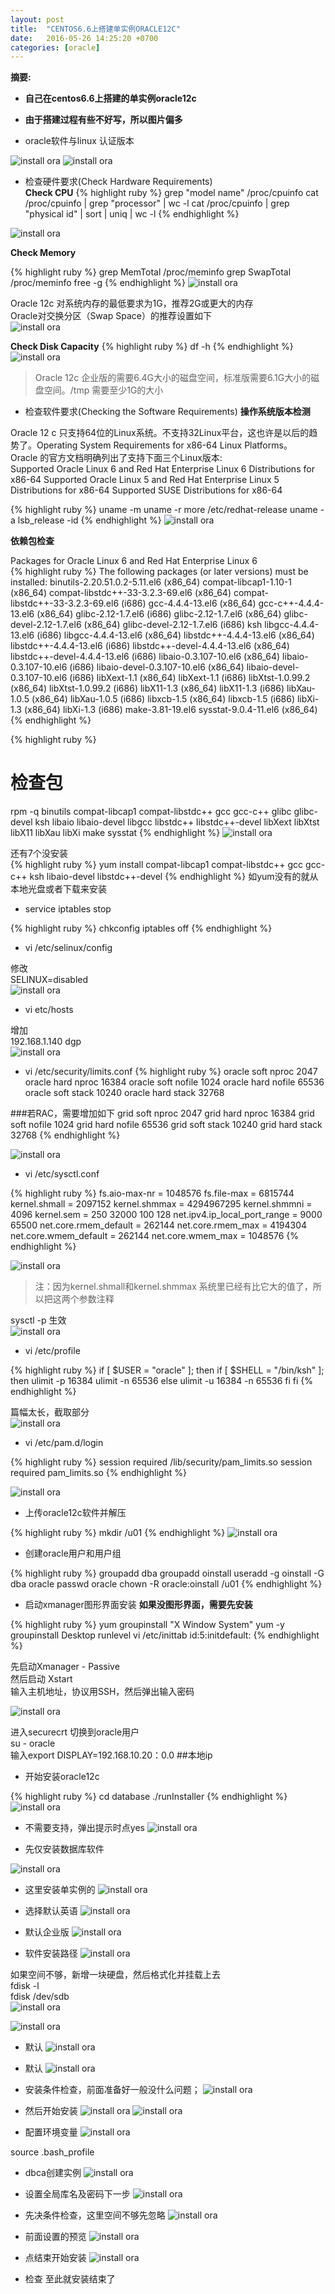 ```yaml
---
layout: post
title:  "CENTOS6.6上搭建单实例ORACLE12C"
date:   2016-05-26 14:25:20 +0700
categories: [oracle]
---
```


**摘要:**  

* **自己在centos6.6上搭建的单实例oracle12c**
* **由于搭建过程有些不好写，所以图片偏多**



* oracle软件与linux 认证版本  

![install ora](/static/img/inora/ora12c1.png)
![install ora](/static/img/inora/ora12c2.png)

* 检查硬件要求(Check Hardware Requirements)  
 **Check CPU**
{% highlight ruby %}
grep "model name" /proc/cpuinfo
cat /proc/cpuinfo | grep "processor" | wc -l
cat /proc/cpuinfo | grep "physical id" | sort | uniq | wc -l
{% endhighlight %}

![install ora](/static/img/inora/ora12c3.png)
   
 **Check Memory**  

{% highlight ruby %} 
grep MemTotal /proc/meminfo
grep SwapTotal /proc/meminfo
free -g
{% endhighlight %}
![install ora](/static/img/inora/ora12c4.png)

Oracle 12c 对系统内存的最低要求为1G，推荐2G或更大的内存  
Oracle对交换分区（Swap Space）的推荐设置如下  
![install ora](/static/img/inora/ora12c5.png)
 
 **Check Disk Capacity**
{% highlight ruby %}
df -h
{% endhighlight %}
![install ora](/static/img/inora/ora12c6.png)

> Oracle 12c 企业版的需要6.4G大小的磁盘空间，标准版需要6.1G大小的磁盘空间。/tmp 需要至少1G的大小

* 检查软件要求(Checking the Software Requirements)
    **操作系统版本检测**  

Oracle 12 c 只支持64位的Linux系统。不支持32Linux平台，这也许是以后的趋势了。Operating System Requirements for x86-64 Linux Platforms。   
Oracle 的官方文档明确列出了支持下面三个Linux版本:    
Supported Oracle Linux 6 and Red Hat Enterprise Linux 6 Distributions for x86-64
Supported Oracle Linux 5 and Red Hat Enterprise Linux 5 Distributions for x86-64
Supported SUSE Distributions for x86-64  

{% highlight ruby %}
uname -m
uname -r
more /etc/redhat-release
uname -a
lsb_release -id
{% endhighlight %}
![install ora](/static/img/inora/ora12c7.png)

 **依赖包检查**

Packages for Oracle Linux 6 and Red Hat Enterprise Linux 6  
{% highlight ruby %}
The following packages (or later versions) must be installed:
binutils-2.20.51.0.2-5.11.el6 (x86_64)
compat-libcap1-1.10-1 (x86_64)
compat-libstdc++-33-3.2.3-69.el6 (x86_64)
compat-libstdc++-33-3.2.3-69.el6 (i686)
gcc-4.4.4-13.el6 (x86_64)
gcc-c++-4.4.4-13.el6 (x86_64)
glibc-2.12-1.7.el6 (i686)
glibc-2.12-1.7.el6 (x86_64)
glibc-devel-2.12-1.7.el6 (x86_64)
glibc-devel-2.12-1.7.el6 (i686)
ksh
libgcc-4.4.4-13.el6 (i686)
libgcc-4.4.4-13.el6 (x86_64)
libstdc++-4.4.4-13.el6 (x86_64)
libstdc++-4.4.4-13.el6 (i686)
libstdc++-devel-4.4.4-13.el6 (x86_64)
libstdc++-devel-4.4.4-13.el6 (i686)
libaio-0.3.107-10.el6 (x86_64)
libaio-0.3.107-10.el6 (i686)
libaio-devel-0.3.107-10.el6 (x86_64)
libaio-devel-0.3.107-10.el6 (i686)
libXext-1.1 (x86_64)
libXext-1.1 (i686)
libXtst-1.0.99.2 (x86_64)
libXtst-1.0.99.2 (i686)
libX11-1.3 (x86_64)
libX11-1.3 (i686)
libXau-1.0.5 (x86_64)
libXau-1.0.5 (i686)
libxcb-1.5 (x86_64)
libxcb-1.5 (i686)
libXi-1.3 (x86_64)
libXi-1.3 (i686)
make-3.81-19.el6
sysstat-9.0.4-11.el6 (x86_64)
{% endhighlight %}

{% highlight ruby %}
# 检查包
rpm -q binutils compat-libcap1 compat-libstdc++ gcc gcc-c++ glibc glibc-devel ksh libaio libaio-devel libgcc libstdc++ libstdc++-devel libXext libXtst libX11 libXau libXi make sysstat
{% endhighlight %}
![install ora](/static/img/inora/ora12c8.png)

还有7个没安装  
{% highlight ruby %}
yum install compat-libcap1 compat-libstdc++ gcc gcc-c++  ksh libaio-devel libstdc++-devel
{% endhighlight %}
如yum没有的就从本地光盘或者下载来安装

* service iptables stop

{% highlight ruby %}
chkconfig iptables off
{% endhighlight %}

* vi /etc/selinux/config

修改  
SELINUX=disabled  
![install ora](/static/img/inora/ora12c9.png)

* vi etc/hosts

增加  
192.168.1.140 dgp  
![install ora](/static/img/inora/ora12c10.png)

* vi /etc/security/limits.conf
{% highlight ruby %}
oracle soft nproc 2047
oracle hard nproc 16384
oracle soft nofile 1024
oracle hard nofile 65536
oracle soft stack 10240
oracle hard stack 32768

###若RAC，需要增加如下
grid soft nproc 2047
grid hard nproc 16384
grid soft nofile 1024
grid hard nofile 65536
grid soft stack 10240
grid hard stack 32768
{% endhighlight %}

![install ora](/static/img/inora/ora12c11.png)

* vi /etc/sysctl.conf

{% highlight ruby %}
fs.aio-max-nr = 1048576
fs.file-max = 6815744
kernel.shmall = 2097152
kernel.shmmax = 4294967295
kernel.shmmni = 4096
kernel.sem = 250 32000 100 128
net.ipv4.ip_local_port_range = 9000 65500
net.core.rmem_default = 262144
net.core.rmem_max = 4194304
net.core.wmem_default = 262144
net.core.wmem_max = 1048576
{% endhighlight %}

![install ora](/static/img/inora/ora12c12.png)

> 注：因为kernel.shmall和kernel.shmmax 系统里已经有比它大的值了，所以把这两个参数注释

sysctl -p  生效  
![install ora](/static/img/inora/ora12c13.png)

* vi /etc/profile

{% highlight ruby %}
if [ $USER = "oracle" ]; then 
if [ $SHELL = "/bin/ksh" ]; then 
ulimit -p 16384 
ulimit -n 65536 
else 
ulimit -u 16384 -n 65536 
fi
fi
{% endhighlight %}

篇幅太长，截取部分  
![install ora](/static/img/inora/ora12c14.png)

* vi /etc/pam.d/login

{% highlight ruby %}
session required /lib/security/pam_limits.so 
session required pam_limits.so
{% endhighlight %}

![install ora](/static/img/inora/ora12c15.png)


* 上传oracle12c软件并解压

{% highlight ruby %}
mkdir /u01
{% endhighlight %}
![install ora](/static/img/inora/ora12c16.png)


* 创建oracle用户和用户组

{% highlight ruby %}
groupadd dba
groupadd oinstall
useradd -g oinstall -G dba oracle
passwd oracle
chown -R oracle:oinstall /u01
{% endhighlight %}


* 启动xmanager图形界面安装
 **如果没图形界面，需要先安装**  

{% highlight ruby %}
yum groupinstall "X Window System"
yum -y groupinstall Desktop 
runlevel
vi /etc/inittab
id:5:initdefault:
{% endhighlight %}

先启动Xmanager - Passive  
然后启动 Xstart  
输入主机地址，协议用SSH，然后弹出输入密码  

![install ora](/static/img/inora/ora12c17.png)

进入securecrt 切换到oracle用户  
su - oracle  
输入export DISPLAY=192.168.10.20：0.0 ##本地ip  

* 开始安装oracle12c

{% highlight ruby %}
cd database
./runInstaller
{% endhighlight %}
![install ora](/static/img/inora/ora12c18.png)

* 不需要支持，弹出提示时点yes
![install ora](/static/img/inora/ora12c19.png)


* 先仅安装数据库软件

![install ora](/static/img/inora/ora12c20.png)


* 这里安装单实例的
![install ora](/static/img/inora/ora12c21.png)

* 选择默认英语
![install ora](/static/img/inora/ora12c22.png)

* 默认企业版
![install ora](/static/img/inora/ora12c23.png)

* 软件安装路径
![install ora](/static/img/inora/ora12c24.png)

如果空间不够，新增一块硬盘，然后格式化并挂载上去  
fdisk -l  
fdisk /dev/sdb  
![install ora](/static/img/inora/ora12c25.png)

![install ora](/static/img/inora/ora12c26.png)


* 默认
![install ora](/static/img/inora/ora12c27.png)

* 默认
![install ora](/static/img/inora/ora12c28.png)

* 安装条件检查，前面准备好一般没什么问题；
![install ora](/static/img/inora/ora12c29.png)

* 然后开始安装
![install ora](/static/img/inora/ora12c30.png)
![install ora](/static/img/inora/ora12c31.png)


* 配置环境变量
![install ora](/static/img/inora/ora12c32.png)

source .bash_profile

* dbca创建实例
![install ora](/static/img/inora/ora12c33.png)

* 设置全局库名及密码下一步
![install ora](/static/img/inora/ora12c34.png)

* 先决条件检查，这里空间不够先忽略
![install ora](/static/img/inora/ora12c35.png)

* 前面设置的预览
![install ora](/static/img/inora/ora12c36.png)

* 点结束开始安装
![install ora](/static/img/inora/ora12c37.png)

* 检查
至此就安装结束了  
